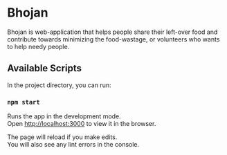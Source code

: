 # Bhojan

Bhojan is web-application that helps people share their left-over food and contribute towards minimizing the food-wastage, or volunteers who wants to help needy people.

## Available Scripts

In the project directory, you can run:

### `npm start`

Runs the app in the development mode.\
Open [http://localhost:3000](http://localhost:3000) to view it in the browser.

The page will reload if you make edits.\
You will also see any lint errors in the console.
